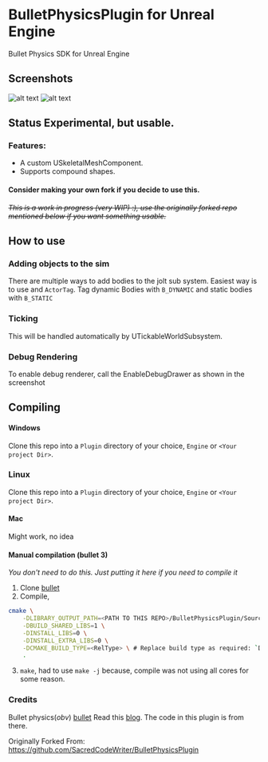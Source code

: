 # BulletPhysicsPlugin for Unreal Engine
Bullet Physics SDK for Unreal Engine 

## Screenshots
![alt text](https://github.com/Yadhu-S/BulletPhysicsPlugin/blob/68dad0b375008f17c003d37499c1398a1eaa7626/screenshots/UE_viewport.png) 
![alt text](https://github.com/Yadhu-S/BulletPhysicsPlugin/blob/2022f246308845c2990ac2539dfe36abaa5adea7/screenshots/UE_physics_view.png) 



## Status Experimental, but usable.

### Features:
* A custom USkeletalMeshComponent.
* Supports compound shapes.

#### Consider making your own fork if you decide to use this.
~~*This is a work in progress (very WIP) :), use the originally forked repo mentioned below if you want something usable.*~~

## How to use

### Adding objects to the sim
There are multiple ways to add bodies to the jolt sub system. 
Easiest way is to use and `ActorTag`. Tag dynamic Bodies with `B_DYNAMIC` and static bodies with `B_STATIC`

### Ticking
This will be handled automatically by UTickableWorldSubsystem.

### Debug Rendering

To enable debug renderer, call the EnableDebugDrawer as shown in the screenshot


## Compiling
#### Windows
Clone this repo into a `Plugin` directory of your choice, `Engine` or `<Your project Dir>`.

### Linux
Clone this repo into a `Plugin` directory of your choice, `Engine` or `<Your project Dir>`.

#### Mac
Might work, no idea

#### Manual compilation (bullet 3) 
*You don't need to do this. Just putting it here if you need to compile it*
1. Clone [bullet](https://github.com/bulletphysics/bullet3)
2. Compile,

```bash
cmake \
    -DLIBRARY_OUTPUT_PATH=<PATH TO THIS REPO>/BulletPhysicsPlugin/Source/ThirdParty/BulletPhysicsEngineLibrary/lib/linux/<RelFolder>\
    -DBUILD_SHARED_LIBS=1 \
    -DINSTALL_LIBS=0 \
    -DINSTALL_EXTRA_LIBS=0 \
    -DCMAKE_BUILD_TYPE=<RelType> \ # Replace build type as required: `Debug`,`RelWithDebugInfo`,`Release`.
    .
```

3. `make`, had to use `make -j` because, compile was not using all cores for some reason.



### Credits
Bullet physics(*obv*) [bullet](https://github.com/bulletphysics/bullet3)
Read this [blog](https://www.stevestreeting.com/2020/07/26/using-bullet-for-physics-in-ue4/). The code in this plugin
is from there.

Originally Forked From: https://github.com/SacredCodeWriter/BulletPhysicsPlugin

